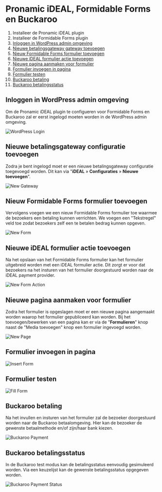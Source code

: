 # Pronamic iDEAL, Formidable Forms en Buckaroo

1. Installeer de Pronamic iDEAL plugin
2. Installeer de Formidable Forms plugin
3. [Inloggen in WordPress admin omgeving](#inloggen-in-wordpress-admin-omgeving)
4. [Nieuwe betalingsgateway gateway toevoegen](#nieuwe-betalingsgateway-gateway-toevoegen)
5. [Nieuw Formidable Forms formulier toevoegen](#nieuw-formidable-forms-formulier-toevoegen)
6. [Nieuwe iDEAL formulier actie toevoegen](#nieuwe-ideal-formulier-actie-toevoegen)
7. [Nieuwe pagina aanmaken voor formulier](#nieuwe-pagina-aanmaken-voor-formulier)
8. [Formulier invoegen in pagina](#formulier-invoegen-in-pagina)
9. [Formulier testen](#formulier-testen)
10. [Buckaroo betaling](#buckaroo-betaling)
11. [Buckaroo betalingsstatus](#buckaroo-betalingsstatus)

## Inloggen in WordPress admin omgeving

Om de Pronamic iDEAL plugin te configueren voor Formidable Forms en Buckaroo zal er eerst ingelogd moeten worden in de WordPress admin omgeving. 

![WordPress Login](01-login.png)

## Nieuwe betalingsgateway configuratie toevoegen

Zodra je bent ingelogd moet er een nieuwe betalingsgateway configuratie toegevoegd worden. Dit kan via "**iDEAL** » **Configuraties** » **Nieuwe toevoegen**".

![New Gateway](02-new-gateway.png)

## Nieuw Formidable Forms formulier toevoegen

Vervolgens voegen we een nieuw Formidable Forms formulier toe waarmee de bezoekers een betaling kunnen verrichten. We voegen een "Tekstregel" veld toe zodat bezoekers zelf een te betalen bedrag kunnen opgeven.

![New Form](03-new-form.png)

## Nieuwe iDEAL formulier actie toevoegen

Na het opslaan van het Formidable Forms formulier kan het formulier uitgebreid worden met een iDEAL formulier actie. Dit zorgt er voor dat bezoekers na het insturen van het formulier doorgestuurd worden naar de iDEAL payment provider.

![New Form Action](04-new-form-action.png)

## Nieuwe pagina aanmaken voor formulier

Zodra het formulier is opgeslagen moet er een nieuwe pagina aangemaakt worden waarop het formulier gepubliceerd kan worden. Bij het toevoegen/bewerken van een pagina kan er via de "**Formulieren**" knop naast de "Media toevoegen" knop een formulier ingevoegd worden.

![New Page](05-new-page.png)

## Formulier invoegen in pagina

![Insert Form](06-insert-form.png)

## Formulier testen

![Fill Form](09-view-form.png)

## Buckaroo betaling

Na het invullen en insturen van het formulier zal de bezoeker doorgestuurd worden naar de Buckaroo betaalomgeving. Hier kan de bezoeker de gewenste betaalmethode en/of zijn/haar bank kiezen.

![Buckaroo Payment](10-buckaroo-payment.png)

## Buckaroo betalingsstatus

In de Buckaroo test modus kan de betalingsstatus eenvoudig gesimuleerd worden. Via een keuzelijst kan de gewenste betalingsstatus opgegeven worden.

![Buckaroo Payment Status](11-buckaroo-payment-status.png)
